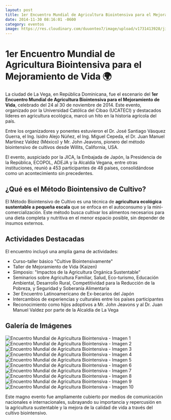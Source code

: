 ```yaml
---
layout: post
title: 1er Encuentro Mundial de Agricultura Biointensiva para el Mejoramiento de Vida
date: 2014-11-30 08:16:01 -0600
category: eventos
image: https://res.cloudinary.com/duuonteo7/image/upload/v1731413928/jica/1.jpg
---
```

<h1>1er Encuentro Mundial de Agricultura Biointensiva para el Mejoramiento de Vida 🌍</h1>

<p>La ciudad de La Vega, en República Dominicana, fue el escenario del <strong>1er Encuentro Mundial de Agricultura Biointensiva para el Mejoramiento de Vida</strong>, celebrado del 24 al 30 de noviembre de 2014. Este evento, organizado por la Universidad Católica del Cibao (UCATECI) y destacados líderes en agricultura ecológica, marcó un hito en la historia agrícola del país.</p>

<p>Entre los organizadores y ponentes estuvieron el Dr. José Santiago Vásquez Guerra, el Ing. Isidro Alejo Núñez, el Ing. Miguel Cepeda, el Dr. Juan Manuel Martínez Valdez (México) y Mr. John Jeavons, pionero del método biointensivo de cultivos desde Willits, California, USA.</p>

<p>El evento, auspiciado por la JICA, la Embajada de Japón, la Presidencia de la República, ECOPOL, ADEJA y la Alcaldía Vegana, entre otras instituciones, reunió a 453 participantes de 48 países, consolidándose como un acontecimiento sin precedentes.</p>

<h2>¿Qué es el Método Biointensivo de Cultivo?</h2>
<p>El Método Biointensivo de Cultivo es una técnica de <strong>agricultura ecológica sustentable a pequeña escala</strong> que se enfoca en el autoconsumo y la mini-comercialización. Este método busca cultivar los alimentos necesarios para una dieta completa y nutritiva en el menor espacio posible, sin depender de insumos externos.</p>

<h2>Actividades Destacadas</h2>
<p>El encuentro incluyó una amplia gama de actividades:</p>
<ul>
    <li>Curso-taller básico "Cultive Biointensivamente"</li>
    <li>Taller de Mejoramiento de Vida (Kaizen)</li>
    <li>Simposio: "Impactos de la Agricultura Orgánica Sustentable"</li>
    <li>Seminarios sobre Agricultura Familiar, Salud, Eco-turismo, Educación Ambiental, Desarrollo Rural, Competitividad para la Reducción de la Pobreza, y Seguridad y Soberanía Alimentaria</li>
    <li>3er Encuentro Latinoamericano de Ex-becarios del Japón</li>
    <li>Intercambios de experiencias y culturales entre los países participantes</li>
    <li>Reconocimiento como hijos adoptivos a Mr. John Jeavons y al Dr. Juan Manuel Valdez por parte de la Alcaldía de La Vega</li>
</ul>

<h2>Galería de Imágenes</h2>
<div class="gallery">
    <img src="https://res.cloudinary.com/duuonteo7/image/upload/v1731413928/jica/1.jpg" alt="Encuentro Mundial de Agricultura Biointensiva - Imagen 1">
    <img src="https://res.cloudinary.com/duuonteo7/image/upload/v1731413928/jica/2.jpg" alt="Encuentro Mundial de Agricultura Biointensiva - Imagen 2">
    <img src="https://res.cloudinary.com/duuonteo7/image/upload/v1731413928/jica/3.jpg" alt="Encuentro Mundial de Agricultura Biointensiva - Imagen 3">
    <img src="https://res.cloudinary.com/duuonteo7/image/upload/v1731413928/jica/4.jpg" alt="Encuentro Mundial de Agricultura Biointensiva - Imagen 4">
    <img src="https://res.cloudinary.com/duuonteo7/image/upload/v1731413928/jica/5.jpg" alt="Encuentro Mundial de Agricultura Biointensiva - Imagen 5">
    <img src="https://res.cloudinary.com/duuonteo7/image/upload/v1731413928/jica/6.jpg" alt="Encuentro Mundial de Agricultura Biointensiva - Imagen 6">
    <img src="https://res.cloudinary.com/duuonteo7/image/upload/v1731413928/jica/7.jpg" alt="Encuentro Mundial de Agricultura Biointensiva - Imagen 7">
    <img src="https://res.cloudinary.com/duuonteo7/image/upload/v1731413928/jica/8.jpg" alt="Encuentro Mundial de Agricultura Biointensiva - Imagen 8">
    <img src="https://res.cloudinary.com/duuonteo7/image/upload/v1731413928/jica/9.jpg" alt="Encuentro Mundial de Agricultura Biointensiva - Imagen 9">
    <img src="https://res.cloudinary.com/duuonteo7/image/upload/v1731413928/jica/10.jpg" alt="Encuentro Mundial de Agricultura Biointensiva - Imagen 10">
</div>

<p>Este magno evento fue ampliamente cubierto por medios de comunicación nacionales e internacionales, subrayando su importancia y repercusión en la agricultura sustentable y la mejora de la calidad de vida a través del cultivo biointensivo.</p>
